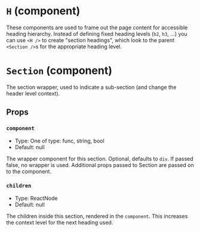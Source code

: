 `H` (component)
===============

These components are used to frame out the page content for accessible heading hierarchy. Instead of defining fixed heading levels
(`h2`, `h3`, …) you can use `<H />` to create "section headings", which look to the parent `<Section />`s for the appropriate
heading level.







`Section` (component)
=====================

The section wrapper, used to indicate a sub-section (and change the header level context).



Props
-----

### `component`

- Type: One of type: func, string, bool
- Default: null

The wrapper component for this section. Optional, defaults to `div`. If passed false, no wrapper is used. Additional props
passed to Section are passed on to the component.

### `children`

- Type: ReactNode
- Default: null

The children inside this section, rendered in the `component`. This increases the context level for the next heading used.

